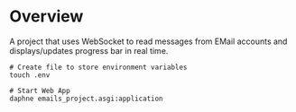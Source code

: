 # Overview

A project that uses WebSocket to read messages from EMail accounts and displays/updates progress bar in real time.
```
# Create file to store environment variables
touch .env

# Start Web App
daphne emails_project.asgi:application
```
